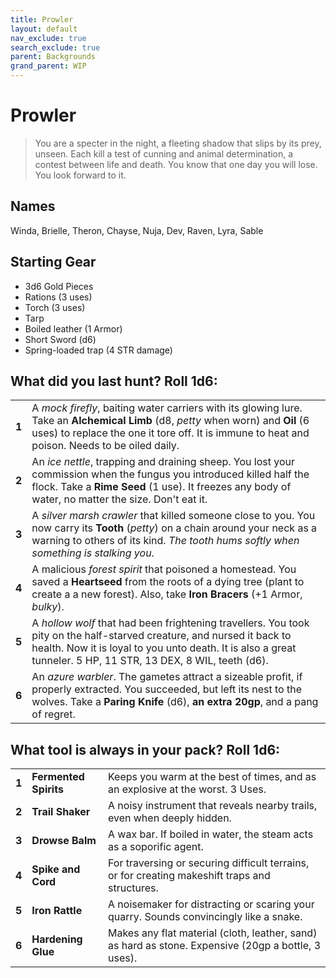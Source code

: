 ```yaml
---
title: Prowler
layout: default
nav_exclude: true
search_exclude: true
parent: Backgrounds
grand_parent: WIP
---
```


# Prowler

> You are a specter in the night, a fleeting shadow that slips by its prey, unseen. Each kill a test of cunning and animal determination, a contest between life and death. You know that one day you will lose. You look forward to it. 

## Names

Winda, Brielle, Theron, Chayse, Nuja, Dev, Raven, Lyra, Sable

## Starting Gear

- 3d6 Gold Pieces
- Rations (3 uses)
- Torch (3 uses) 
- Tarp
- Boiled leather (1 Armor)
- Short Sword (d6)
- Spring-loaded trap (4 STR damage)

## What did you last hunt? Roll 1d6:

|       |                                                              |
| ----- | ------------------------------------------------------------ |
| **1** | A _mock firefly_, baiting water carriers with its glowing lure. Take an **Alchemical Limb** (d8, _petty_ when worn) and **Oil** (6 uses) to replace the one it tore off. It is immune to heat and poison. Needs to be oiled daily. |
| **2** | An _ice nettle_, trapping and draining sheep. You lost your commission when the fungus you introduced killed half the flock. Take a **Rime Seed** (1 use). It freezes any body of water, no matter the size. Don't eat it. |
| **3** | A _silver marsh crawler_ that killed someone close to you. You now carry its **Tooth** (_petty_) on a chain around your neck as a warning to others of its kind. _The tooth hums softly when something is stalking you_.  |
| **4**  | A malicious _forest spirit_ that poisoned a homestead. You saved a **Heartseed** from the roots of a dying tree (plant to create a a new forest). Also, take **Iron Bracers** (+1 Armor, _bulky_). 
| **5** | A _hollow wolf_ that had been frightening travellers. You took pity on the half-starved creature, and nursed it back to health. Now it is loyal to you unto death. It is also a great tunneler. 5 HP, 11 STR, 13 DEX, 8 WIL, teeth (d6).     |
| **6** | An _azure warbler_. The gametes attract a sizeable profit, if properly extracted. You succeeded, but left its nest to the wolves. Take a **Paring Knife** (d6), **an extra 20gp**, and a pang of regret. |

## What tool is always in your pack? Roll 1d6:

|      |                   |                                                              |
| ---- | ----------------- | ------------------------------------------------------------ |
| **1** | **Fermented Spirits** | Keeps you warm at the best of times, and as an explosive at the worst. 3 Uses.  |
| **2** | **Trail Shaker** | A noisy instrument that reveals nearby trails, even when deeply hidden.   |
| **3** | **Drowse Balm** | A wax bar. If boiled in water, the steam acts as a soporific agent.|
| **4** | **Spike and Cord** |  For traversing or securing difficult terrains, or for creating makeshift traps and structures.|
| **5** | **Iron Rattle**| A noisemaker for distracting or scaring your quarry. Sounds convincingly like a snake.  |
| **6** | **Hardening Glue** | Makes any flat material (cloth, leather, sand) as hard as stone. Expensive (20gp a bottle, 3 uses). |
